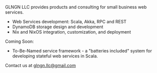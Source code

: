 GLNGN LLC provides products and consulting for small business web services.

* Web Services development: Scala, Akka, RPC and REST
* DynamoDB storage design and development
* Nix and NixOS integration, customization, and deployment

Coming Soon:

* To-Be-Named service framework - a "batteries included" system for developing stateful web services in Scala.

Contact us at <a href="mailto:glngnllc@gmail.com">glngn.llc@gmail.com</a>
